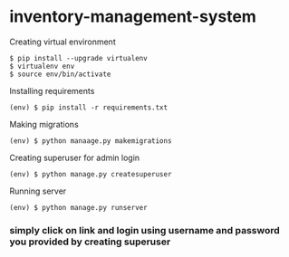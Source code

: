 # inventory-management-system
Creating virtual environment
```
$ pip install --upgrade virtualenv
$ virtualenv env
$ source env/bin/activate
```
Installing requirements
```
(env) $ pip install -r requirements.txt
```
Making migrations
```
(env) $ python manaage.py makemigrations
```
Creating superuser for admin login
```
(env) $ python manage.py createsuperuser
```
Running server

```
(env) $ python manage.py runserver
```
<h3>simply click on link and login using username and password you provided  by creating superuser</h3>
